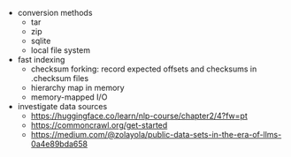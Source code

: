 * conversion methods
  * tar
  * zip
  * sqlite
  * local file system
* fast indexing
  * checksum forking: record expected offsets and checksums in .checksum files
  * hierarchy map in memory
  * memory-mapped I/O
* investigate data sources
  * https://huggingface.co/learn/nlp-course/chapter2/4?fw=pt
  * https://commoncrawl.org/get-started
  * https://medium.com/@zolayola/public-data-sets-in-the-era-of-llms-0a4e89bda658